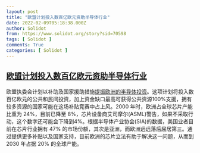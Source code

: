 ```yaml
---
layout: post
title: "欧盟计划投入数百亿欧元资助半导体行业"
date: 2022-02-09T05:18:38.000Z
author: Solidot
from: https://www.solidot.org/story?sid=70598
tags: [ Solidot ]
comments: True
categories: [ Solidot ]
---
```

<!--1644383918000-->
[欧盟计划投入数百亿欧元资助半导体行业](https://www.solidot.org/story?sid=70598)
------

<div>
欧盟执委会计划以补助及国家援助措施<a href="https://cn.reuters.com/article/eu-chip-fund-sia-0209-idCNKBS2KE0AN" target="_blank">提振欧洲的半导体投资</a>。这项计划将投入数百亿欧元的公共和民间投资，加上资金缺口最高可获得公共资源100%支援，拥有较多资源的国家可能在这场补贴竞赛中占上风。2000 年时，欧洲占全球芯片产能比重为 24%，目前已降至 8%，芯片设备商艾司摩尔(ASML)警告，如果不采取行动，这个数字还可能会下降到4%。根据半导体产业协会(SIA)的数据，美国业者目前在芯片行业拥有 47% 的市场份额，其次是亚洲，而欧洲远远落后屈居第三。通过提供更多补贴以及国家支持，目前欧洲的芯片立法有助于解决这一问题，从而到 2030 年占据 20% 的全球产能。
</div>
